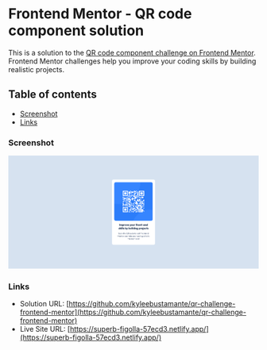 # Frontend Mentor - QR code component solution

This is a solution to the [QR code component challenge on Frontend Mentor](https://www.frontendmentor.io/challenges/qr-code-component-iux_sIO_H). Frontend Mentor challenges help you improve your coding skills by building realistic projects. 

## Table of contents

- [Screenshot](#screenshot)
- [Links](#links)

### Screenshot

![](./screenshot-frontend-mentor-QR-code-component.png)

### Links

- Solution URL: [https://github.com/kyleebustamante/qr-challenge-frontend-mentor](https://github.com/kyleebustamante/qr-challenge-frontend-mentor)
- Live Site URL: [https://superb-figolla-57ecd3.netlify.app/](https://superb-figolla-57ecd3.netlify.app/)

